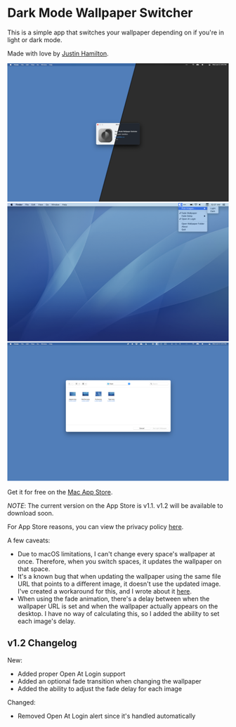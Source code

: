 # Dark Mode Wallpaper Switcher

This is a simple app that switches your wallpaper depending on if you're in light or dark mode.

Made with love by [Justin Hamilton](https://www.jwhamilton.co/).

![screenshot1](/images/1.png)
![screenshot2](/images/2.png)
![screenshot3](/images/3.png)

Get it for free on the [Mac App Store](https://apps.apple.com/us/app/dark-mode-wallpaper-switcher/id1488154568).

*NOTE*: The current version on the App Store is v1.1. v1.2 will be available to download soon.

For App Store reasons, you can view the privacy policy [here](https://github.com/jwhamilton99/dark-mode-wallpaper/blob/master/privacypolicy.md).

A few caveats:

* Due to macOS limitations, I can't change every space's wallpaper at once. Therefore, when you switch spaces, it updates the wallpaper on that space.
* It's a known bug that when updating the wallpaper using the same file URL that points to a different image, it doesn't use the updated image. I've created a workaround for this, and I wrote about it [here](https://medium.com/@jwhamilton99/updating-wallpaper-urls-in-swift-6b014792e8b).
* When using the fade animation, there's a delay between when the wallpaper URL is set and when the wallpaper actually appears on the desktop. I have no way of calculating this, so I added the ability to set each image's delay.

## v1.2 Changelog

New:
* Added proper Open At Login support
* Added an optional fade transition when changing the wallpaper
* Added the ability to adjust the fade delay for each image

Changed:

* Removed Open At Login alert since it's handled automatically
